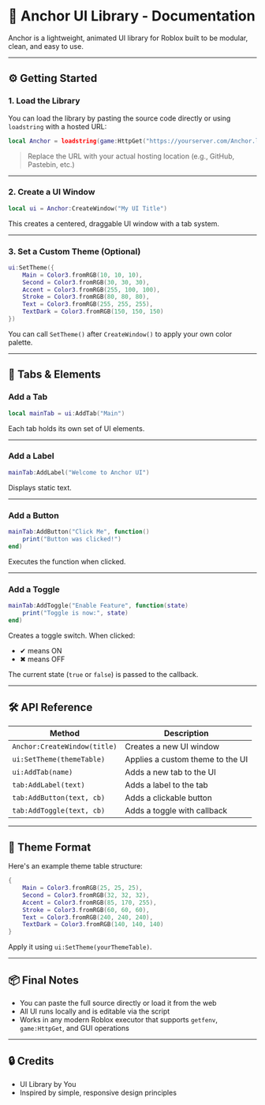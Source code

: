 # 📘 Anchor UI Library - Documentation

Anchor is a lightweight, animated UI library for Roblox built to be modular, clean, and easy to use.

---

## ⚙️ Getting Started

### 1. Load the Library

You can load the library by pasting the source code directly or using `loadstring` with a hosted URL:

```lua
local Anchor = loadstring(game:HttpGet("https://yourserver.com/Anchor.lua"))()
```

> Replace the URL with your actual hosting location (e.g., GitHub, Pastebin, etc.)

---

### 2. Create a UI Window

```lua
local ui = Anchor:CreateWindow("My UI Title")
```

This creates a centered, draggable UI window with a tab system.

---

### 3. Set a Custom Theme (Optional)

```lua
ui:SetTheme({
    Main = Color3.fromRGB(10, 10, 10),
    Second = Color3.fromRGB(30, 30, 30),
    Accent = Color3.fromRGB(255, 100, 100),
    Stroke = Color3.fromRGB(80, 80, 80),
    Text = Color3.fromRGB(255, 255, 255),
    TextDark = Color3.fromRGB(150, 150, 150)
})
```

You can call `SetTheme()` after `CreateWindow()` to apply your own color palette.

---

## 🧩 Tabs & Elements

### Add a Tab

```lua
local mainTab = ui:AddTab("Main")
```

Each tab holds its own set of UI elements.

---

### Add a Label

```lua
mainTab:AddLabel("Welcome to Anchor UI")
```

Displays static text.

---

### Add a Button

```lua
mainTab:AddButton("Click Me", function()
    print("Button was clicked!")
end)
```

Executes the function when clicked.

---

### Add a Toggle

```lua
mainTab:AddToggle("Enable Feature", function(state)
    print("Toggle is now:", state)
end)
```

Creates a toggle switch. When clicked:
- ✔ means ON
- ✖ means OFF

The current state (`true` or `false`) is passed to the callback.

---

## 🛠️ API Reference

| Method                   | Description                                 |
|--------------------------|---------------------------------------------|
| `Anchor:CreateWindow(title)` | Creates a new UI window                |
| `ui:SetTheme(themeTable)`    | Applies a custom theme to the UI       |
| `ui:AddTab(name)`            | Adds a new tab to the UI               |
| `tab:AddLabel(text)`         | Adds a label to the tab                |
| `tab:AddButton(text, cb)`    | Adds a clickable button                |
| `tab:AddToggle(text, cb)`    | Adds a toggle with callback            |

---

## 🎨 Theme Format

Here's an example theme table structure:

```lua
{
    Main = Color3.fromRGB(25, 25, 25),
    Second = Color3.fromRGB(32, 32, 32),
    Accent = Color3.fromRGB(85, 170, 255),
    Stroke = Color3.fromRGB(60, 60, 60),
    Text = Color3.fromRGB(240, 240, 240),
    TextDark = Color3.fromRGB(140, 140, 140)
}
```

Apply it using `ui:SetTheme(yourThemeTable)`.

---

## 📦 Final Notes

- You can paste the full source directly or load it from the web
- All UI runs locally and is editable via the script
- Works in any modern Roblox executor that supports `getfenv`, `game:HttpGet`, and GUI operations

---

## 🔒 Credits

- UI Library by You
- Inspired by simple, responsive design principles
